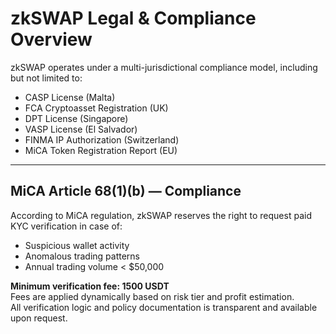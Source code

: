# zkSWAP Legal & Compliance Overview

zkSWAP operates under a multi-jurisdictional compliance model, including but not limited to:

- CASP License (Malta)
- FCA Cryptoasset Registration (UK)
- DPT License (Singapore)
- VASP License (El Salvador)
- FINMA IP Authorization (Switzerland)
- MiCA Token Registration Report (EU)

---

## MiCA Article 68(1)(b) — Compliance

According to MiCA regulation, zkSWAP reserves the right to request paid KYC verification in case of:

- Suspicious wallet activity
- Anomalous trading patterns
- Annual trading volume < $50,000

**Minimum verification fee: 1500 USDT**  
Fees are applied dynamically based on risk tier and profit estimation.  
All verification logic and policy documentation is transparent and available upon request.
